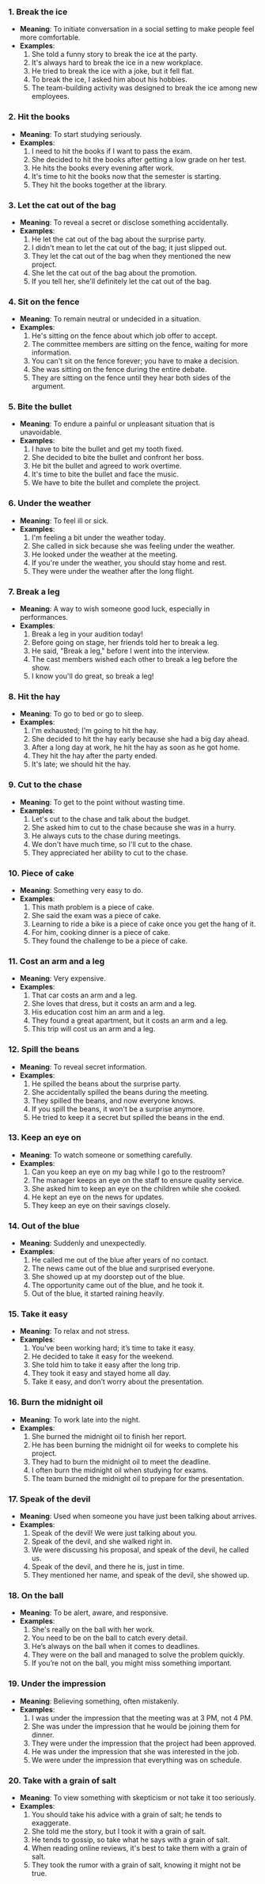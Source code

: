 
### 1. **Break the ice**
   - **Meaning**: To initiate conversation in a social setting to make people feel more comfortable.
   - **Examples**:
     1. She told a funny story to break the ice at the party.
     2. It's always hard to break the ice in a new workplace.
     3. He tried to break the ice with a joke, but it fell flat.
     4. To break the ice, I asked him about his hobbies.
     5. The team-building activity was designed to break the ice among new employees.

### 2. **Hit the books**
   - **Meaning**: To start studying seriously.
   - **Examples**:
     1. I need to hit the books if I want to pass the exam.
     2. She decided to hit the books after getting a low grade on her test.
     3. He hits the books every evening after work.
     4. It's time to hit the books now that the semester is starting.
     5. They hit the books together at the library.

### 3. **Let the cat out of the bag**
   - **Meaning**: To reveal a secret or disclose something accidentally.
   - **Examples**:
     1. He let the cat out of the bag about the surprise party.
     2. I didn't mean to let the cat out of the bag; it just slipped out.
     3. They let the cat out of the bag when they mentioned the new project.
     4. She let the cat out of the bag about the promotion.
     5. If you tell her, she'll definitely let the cat out of the bag.

### 4. **Sit on the fence**
   - **Meaning**: To remain neutral or undecided in a situation.
   - **Examples**:
     1. He's sitting on the fence about which job offer to accept.
     2. The committee members are sitting on the fence, waiting for more information.
     3. You can't sit on the fence forever; you have to make a decision.
     4. She was sitting on the fence during the entire debate.
     5. They are sitting on the fence until they hear both sides of the argument.

### 5. **Bite the bullet**
   - **Meaning**: To endure a painful or unpleasant situation that is unavoidable.
   - **Examples**:
     1. I have to bite the bullet and get my tooth fixed.
     2. She decided to bite the bullet and confront her boss.
     3. He bit the bullet and agreed to work overtime.
     4. It's time to bite the bullet and face the music.
     5. We have to bite the bullet and complete the project.

### 6. **Under the weather**
   - **Meaning**: To feel ill or sick.
   - **Examples**:
     1. I'm feeling a bit under the weather today.
     2. She called in sick because she was feeling under the weather.
     3. He looked under the weather at the meeting.
     4. If you're under the weather, you should stay home and rest.
     5. They were under the weather after the long flight.

### 7. **Break a leg**
   - **Meaning**: A way to wish someone good luck, especially in performances.
   - **Examples**:
     1. Break a leg in your audition today!
     2. Before going on stage, her friends told her to break a leg.
     3. He said, "Break a leg," before I went into the interview.
     4. The cast members wished each other to break a leg before the show.
     5. I know you'll do great, so break a leg!

### 8. **Hit the hay**
   - **Meaning**: To go to bed or go to sleep.
   - **Examples**:
     1. I'm exhausted; I'm going to hit the hay.
     2. She decided to hit the hay early because she had a big day ahead.
     3. After a long day at work, he hit the hay as soon as he got home.
     4. They hit the hay after the party ended.
     5. It's late; we should hit the hay.

### 9. **Cut to the chase**
   - **Meaning**: To get to the point without wasting time.
   - **Examples**:
     1. Let's cut to the chase and talk about the budget.
     2. She asked him to cut to the chase because she was in a hurry.
     3. He always cuts to the chase during meetings.
     4. We don't have much time, so I'll cut to the chase.
     5. They appreciated her ability to cut to the chase.

### 10. **Piece of cake**
   - **Meaning**: Something very easy to do.
   - **Examples**:
     1. This math problem is a piece of cake.
     2. She said the exam was a piece of cake.
     3. Learning to ride a bike is a piece of cake once you get the hang of it.
     4. For him, cooking dinner is a piece of cake.
     5. They found the challenge to be a piece of cake.

### 11. **Cost an arm and a leg**
   - **Meaning**: Very expensive.
   - **Examples**:
     1. That car costs an arm and a leg.
     2. She loves that dress, but it costs an arm and a leg.
     3. His education cost him an arm and a leg.
     4. They found a great apartment, but it costs an arm and a leg.
     5. This trip will cost us an arm and a leg.

### 12. **Spill the beans**
   - **Meaning**: To reveal secret information.
   - **Examples**:
     1. He spilled the beans about the surprise party.
     2. She accidentally spilled the beans during the meeting.
     3. They spilled the beans, and now everyone knows.
     4. If you spill the beans, it won't be a surprise anymore.
     5. He tried to keep it a secret but spilled the beans in the end.

### 13. **Keep an eye on**
   - **Meaning**: To watch someone or something carefully.
   - **Examples**:
     1. Can you keep an eye on my bag while I go to the restroom?
     2. The manager keeps an eye on the staff to ensure quality service.
     3. She asked him to keep an eye on the children while she cooked.
     4. He kept an eye on the news for updates.
     5. They keep an eye on their savings closely.

### 14. **Out of the blue**
   - **Meaning**: Suddenly and unexpectedly.
   - **Examples**:
     1. He called me out of the blue after years of no contact.
     2. The news came out of the blue and surprised everyone.
     3. She showed up at my doorstep out of the blue.
     4. The opportunity came out of the blue, and he took it.
     5. Out of the blue, it started raining heavily.

### 15. **Take it easy**
   - **Meaning**: To relax and not stress.
   - **Examples**:
     1. You’ve been working hard; it’s time to take it easy.
     2. He decided to take it easy for the weekend.
     3. She told him to take it easy after the long trip.
     4. They took it easy and stayed home all day.
     5. Take it easy, and don’t worry about the presentation.

### 16. **Burn the midnight oil**
   - **Meaning**: To work late into the night.
   - **Examples**:
     1. She burned the midnight oil to finish her report.
     2. He has been burning the midnight oil for weeks to complete his project.
     3. They had to burn the midnight oil to meet the deadline.
     4. I often burn the midnight oil when studying for exams.
     5. The team burned the midnight oil to prepare for the presentation.

### 17. **Speak of the devil**
   - **Meaning**: Used when someone you have just been talking about arrives.
   - **Examples**:
     1. Speak of the devil! We were just talking about you.
     2. Speak of the devil, and she walked right in.
     3. We were discussing his proposal, and speak of the devil, he called us.
     4. Speak of the devil, and there he is, just in time.
     5. They mentioned her name, and speak of the devil, she showed up.

### 18. **On the ball**
   - **Meaning**: To be alert, aware, and responsive.
   - **Examples**:
     1. She's really on the ball with her work.
     2. You need to be on the ball to catch every detail.
     3. He’s always on the ball when it comes to deadlines.
     4. They were on the ball and managed to solve the problem quickly.
     5. If you’re not on the ball, you might miss something important.

### 19. **Under the impression**
   - **Meaning**: Believing something, often mistakenly.
   - **Examples**:
     1. I was under the impression that the meeting was at 3 PM, not 4 PM.
     2. She was under the impression that he would be joining them for dinner.
     3. They were under the impression that the project had been approved.
     4. He was under the impression that she was interested in the job.
     5. We were under the impression that everything was on schedule.

### 20. **Take with a grain of salt**
   - **Meaning**: To view something with skepticism or not take it too seriously.
   - **Examples**:
     1. You should take his advice with a grain of salt; he tends to exaggerate.
     2. She told me the story, but I took it with a grain of salt.
     3. He tends to gossip, so take what he says with a grain of salt.
     4. When reading online reviews, it's best to take them with a grain of salt.
     5. They took the rumor with a grain of salt, knowing it might not be true.


